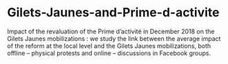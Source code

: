 # Gilets-Jaunes-and-Prime-d-activite
Impact of the revaluation of the Prime d’activité in December 2018 on the Gilets Jaunes mobilizations : we study the link between the average impact of the reform at the local level and the Gilets Jaunes mobilizations, both offline – physical protests and online – discussions in Facebook groups.
